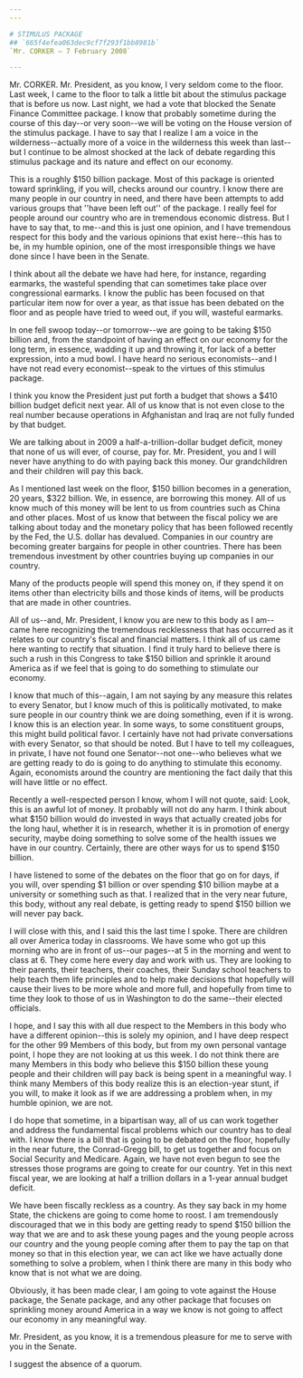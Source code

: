 ```yaml
---
---

# STIMULUS PACKAGE
## `665f4efea063dec9cf7f293f1bb8981b`
`Mr. CORKER — 7 February 2008`

---
```



Mr. CORKER. Mr. President, as you know, I very seldom come to the 
floor. Last week, I came to the floor to talk a little bit about the 
stimulus package that is before us now. Last night, we had a vote that 
blocked the Senate Finance Committee package. I know that probably 
sometime during the course of this day--or very soon--we will be voting 
on the House version of the stimulus package. I have to say that I 
realize I am a voice in the wilderness--actually more of a voice in the 
wilderness this week than last--but I continue to be almost shocked at 
the lack of debate regarding this stimulus package and its nature and 
effect on our economy.

This is a roughly $150 billion package. Most of this package is 
oriented toward sprinkling, if you will, checks around our country. I 
know there are many people in our country in need, and there have been 
attempts to add various groups that ''have been left out'' of the 
package. I really feel for people around our country who are in 
tremendous economic distress. But I have to say that, to me--and this 
is just one opinion, and I have tremendous respect for this body and 
the various opinions that exist here--this has to be, in my humble 
opinion, one of the most irresponsible things we have done since I have 
been in the Senate.

I think about all the debate we have had here, for instance, 
regarding earmarks, the wasteful spending that can sometimes take place 
over congressional earmarks. I know the public has been focused on that 
particular item now for over a year, as that issue has been debated on 
the floor and as people have tried to weed out, if you will, wasteful 
earmarks.

In one fell swoop today--or tomorrow--we are going to be taking $150 
billion and, from the standpoint of having an effect on our economy for 
the long term, in essence, wadding it up and throwing it, for lack of a 
better expression, into a mud bowl. I have heard no serious 
economists--and I have not read every economist--speak to the virtues 
of this stimulus package.

I think you know the President just put forth a budget that shows a 
$410 billion budget deficit next year. All of us know that is not even 
close to the real number because operations in Afghanistan and Iraq are 
not fully funded by that budget.

We are talking about in 2009 a half-a-trillion-dollar budget deficit, 
money that none of us will ever, of course, pay for. Mr. President, you 
and I will never have anything to do with paying back this money. Our 
grandchildren and their children will pay this back.

As I mentioned last week on the floor, $150 billion becomes in a 
generation, 20 years, $322 billion. We, in essence, are borrowing this 
money. All of us know much of this money will be lent to us from 
countries such as China and other places. Most of us know that between 
the fiscal policy we are talking about today and the monetary policy 
that has been followed recently by the Fed, the U.S. dollar has 
devalued. Companies in our country are becoming greater bargains for 
people in other countries. There has been tremendous investment by 
other countries buying up companies in our country.

Many of the products people will spend this money on, if they spend 
it on items other than electricity bills and those kinds of items, will 
be products that are made in other countries.

All of us--and, Mr. President, I know you are new to this body as I 
am--came here recognizing the tremendous recklessness that has occurred 
as it relates to our country's fiscal and financial matters. I think 
all of us came here wanting to rectify that situation. I find it truly 
hard to believe there is such a rush in this Congress to take $150 
billion and sprinkle it around America as if we feel that is going to 
do something to stimulate our economy.

I know that much of this--again, I am not saying by any measure this 
relates to every Senator, but I know much of this is politically 
motivated, to make sure people in our country think we are doing 
something, even if it is wrong. I know this is an election year. In 
some ways, to some constituent groups, this might build political 
favor. I certainly have not had private conversations with every 
Senator, so that should be noted. But I have to tell my colleagues, in 
private, I have not found one Senator--not one--who believes what we 
are getting ready to do is going to do anything to stimulate this 
economy. Again, economists around the country are mentioning the fact 
daily that this will have little or no effect.

Recently a well-respected person I know, whom I will not quote, said: 
Look, this is an awful lot of money. It probably will not do any harm. 
I think about what $150 billion would do invested in ways that actually 
created jobs for the long haul, whether it is in research, whether it 
is in promotion of energy security, maybe doing something to solve some 
of the health issues we have in our country. Certainly, there are other 
ways for us to spend $150 billion.

I have listened to some of the debates on the floor that go on for 
days, if you will, over spending $1 billion or over spending $10 
billion maybe at a university or something such as that. I realized 
that in the very near future, this body, without any real debate, is 
getting ready to spend $150 billion we will never pay back.

I will close with this, and I said this the last time I spoke. There 
are children all over America today in classrooms. We have some who got 
up this morning who are in front of us--our pages--at 5 in the morning 
and went to class at 6. They come here every day and work with us. They 
are looking to their parents, their teachers, their coaches, their 
Sunday school teachers to help teach them life principles and to help 
make decisions that hopefully will cause their lives to be more whole 
and more full, and hopefully from time to time they look to those of us 
in Washington to do the same--their elected officials.

I hope, and I say this with all due respect to the Members in this 
body who have a different opinion--this is solely my opinion, and I 
have deep respect for the other 99 Members of this body, but from my 
own personal vantage point, I hope they are not looking at us this 
week. I do not think there are many Members in this body who believe 
this $150 billion these young people and their children will pay back 
is being spent in a meaningful way. I think many Members of this body 
realize this is an election-year stunt, if you will, to make it look as 
if we are addressing a problem when, in my humble opinion, we are not.

I do hope that sometime, in a bipartisan way, all of us can work 
together and address the fundamental fiscal problems which our country 
has to deal with. I know there is a bill that is going to be debated on 
the floor, hopefully in the near future, the Conrad-Gregg bill, to get 
us together and focus on Social Security and Medicare. Again, we have 
not even begun to see the stresses those programs are going to create 
for our country. Yet in this next fiscal year, we are looking at half a 
trillion dollars in a 1-year annual budget deficit.

We have been fiscally reckless as a country. As they say back in my 
home State, the chickens are going to come home to roost. I am 
tremendously discouraged that we in this body are getting ready to 
spend $150 billion the way that we are and to ask these young pages and 
the young people across our country and the young people coming after 
them to pay the tap on that money so that in this election year, we can 
act like we have actually done something to solve a problem, when I 
think there are many in this body who know that is not what we are 
doing.



Obviously, it has been made clear, I am going to vote against the 
House package, the Senate package, and any other package that focuses 
on sprinkling money around America in a way we know is not going to 
affect our economy in any meaningful way.

Mr. President, as you know, it is a tremendous pleasure for me to 
serve with you in the Senate.

I suggest the absence of a quorum.